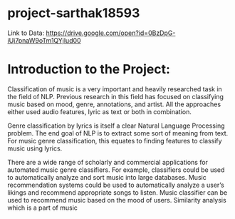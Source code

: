 # project-sarthak18593

Link to Data:
https://drive.google.com/open?id=0BzDpG-iUj7pnaW9oTm1QYjlud00

# Introduction to the Project:

Classification of music is a very important and heavily researched task in the field of NLP. Previous research in this field has focused on classifying music based on mood, genre, annotations, and artist. All the approaches either used audio features, lyric as text or both in combination. 

Genre classification by lyrics is itself a clear Natural Language Processing problem. The end goal of NLP is to extract some sort of meaning from text. For music genre classification, this equates to finding features to classify music using lyrics. 

There are a wide range of scholarly and commercial applications for automated music genre classifiers. For example, classifiers could be used to automatically analyze and sort music into large databases. Music recommendation systems could be used to automatically analyze a user’s likings and recommend appropriate songs to listen. Music classifier can be used to recommend music based on the mood of users. Similarity analysis which is a part of music 
